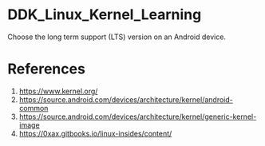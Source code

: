 # DDK_Linux_Kernel_Learning
Choose the long term support (LTS) version on an Android device.

# References
1. https://www.kernel.org/
2. https://source.android.com/devices/architecture/kernel/android-common
3. https://source.android.com/devices/architecture/kernel/generic-kernel-image
4. https://0xax.gitbooks.io/linux-insides/content/
